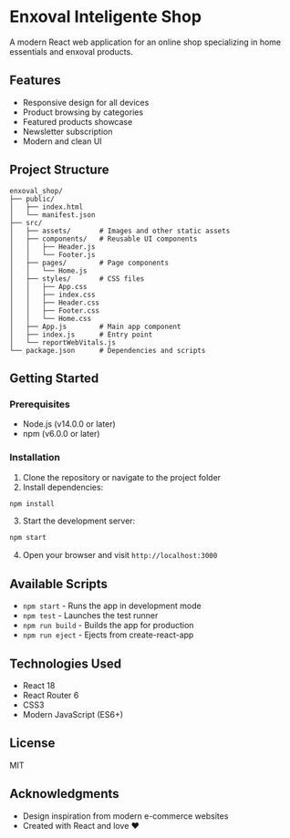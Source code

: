 # Enxoval Inteligente Shop

A modern React web application for an online shop specializing in home essentials and enxoval products.

## Features

- Responsive design for all devices
- Product browsing by categories
- Featured products showcase
- Newsletter subscription
- Modern and clean UI

## Project Structure

```
enxoval_shop/
├── public/
│   ├── index.html
│   └── manifest.json
├── src/
│   ├── assets/       # Images and other static assets
│   ├── components/   # Reusable UI components
│   │   ├── Header.js
│   │   └── Footer.js
│   ├── pages/        # Page components
│   │   └── Home.js
│   ├── styles/       # CSS files
│   │   ├── App.css
│   │   ├── index.css
│   │   ├── Header.css
│   │   ├── Footer.css
│   │   └── Home.css
│   ├── App.js        # Main app component
│   ├── index.js      # Entry point
│   └── reportWebVitals.js
└── package.json      # Dependencies and scripts
```

## Getting Started

### Prerequisites

- Node.js (v14.0.0 or later)
- npm (v6.0.0 or later)

### Installation

1. Clone the repository or navigate to the project folder
2. Install dependencies:

```bash
npm install
```

3. Start the development server:

```bash
npm start
```

4. Open your browser and visit `http://localhost:3000`

## Available Scripts

- `npm start` - Runs the app in development mode
- `npm test` - Launches the test runner
- `npm run build` - Builds the app for production
- `npm run eject` - Ejects from create-react-app

## Technologies Used

- React 18
- React Router 6
- CSS3
- Modern JavaScript (ES6+)

## License

MIT

## Acknowledgments

- Design inspiration from modern e-commerce websites
- Created with React and love ❤️
